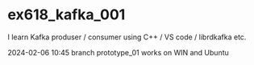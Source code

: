 # ex618_kafka_001
I learn Kafka produser / consumer using C++ / VS code / librdkafka etc.

2024-02-06 10:45 branch prototype_01 works on WIN and Ubuntu
